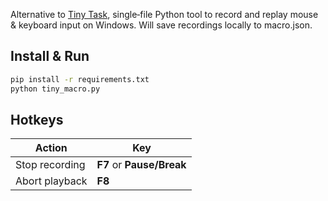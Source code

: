Alternative to [Tiny Task](https://tinytask.net/), single‑file Python tool to record and replay mouse & keyboard input on Windows. Will save recordings locally to macro.json.

## Install & Run

```bash
pip install -r requirements.txt
python tiny_macro.py
```

## Hotkeys

| Action         | Key                       |
| -------------- | ------------------------- |
| Stop recording | **F7** or **Pause/Break** |
| Abort playback | **F8**                    |